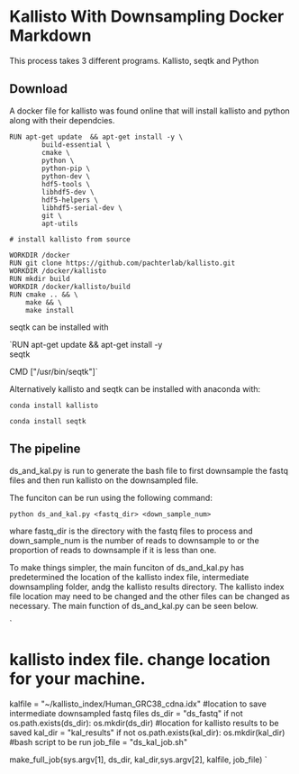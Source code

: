 
# Kallisto With Downsampling Docker Markdown

This process takes 3 different programs. Kallisto, seqtk and Python


## Download

A docker file for kallisto was found online that will install kallisto and 
python along with their dependcies.

```
RUN apt-get update  && apt-get install -y \
		build-essential \
		cmake \
		python \
		python-pip \
		python-dev \
		hdf5-tools \
		libhdf5-dev \
		hdf5-helpers \
		libhdf5-serial-dev \
		git \
		apt-utils

# install kallisto from source

WORKDIR /docker
RUN git clone https://github.com/pachterlab/kallisto.git 
WORKDIR /docker/kallisto
RUN mkdir build
WORKDIR /docker/kallisto/build 
RUN cmake .. && \
	make && \
	make install
```
	
	
	
seqtk can be installed with	


`RUN apt-get update && apt-get install -y \
  seqtk

CMD ["/usr/bin/seqtk"]`
	
Alternatively kallisto and seqtk can be installed with anaconda with:

`conda install kallisto`

`conda install seqtk`

## The pipeline

ds_and_kal.py is run to generate the bash file to first downsample the fastq
files and then run kallisto on the downsampled file.

The funciton can be run using the following command:

`python ds_and_kal.py <fastq_dir> <down_sample_num>`

whare fastq_dir is the directory with the fastq files to process and
down_sample_num is the number of reads to downsample to or the proportion of
reads to downsample if it is less than one.

To make things simpler, the main funciton of ds_and_kal.py has predetermined the
location of the kallisto index file, intermediate downsampling folder, andg
the kallisto results directory. The kallisto index file location may need to be
changed and the other files can be changed as necessary. The main function of 
ds_and_kal.py can be seen below.

`
# kallisto index file. change location for your machine.
kalfile = "~/kallisto_index/Human_GRC38_cdna.idx"
#location to save intermediate downsampled fastq files
ds_dir = "ds_fastq"
if not os.path.exists(ds_dir):
    os.mkdir(ds_dir)
#location for kallisto results to be saved
kal_dir = "kal_results"
if not os.path.exists(kal_dir):
    os.mkdir(kal_dir)
#bash script to be run
job_file = "ds_kal_job.sh"

make_full_job(sys.argv[1], ds_dir, kal_dir,sys.argv[2], kalfile, job_file)
`



